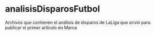 # analisisDisparosFutbol
 Archivos que contienen el análisis de disparos de LaLiga que sirvió para publicar el primer artículo en Marca
